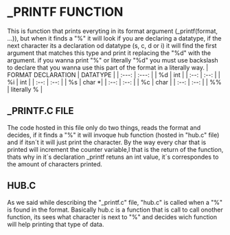 # _PRINTF FUNCTION #
This is  function that prints everyting in its format argument (_printf(format, ...)), but when it finds a "%" it will look if you are declaring a datatype, if the next character its a declaration od datatype (s, c, d or i) it will find the first argument that matches this type and print it replacing the "%d" with the argument. if you wanna print "%" or literally "%d" you must use backslash to declare that you wanna use this part of the format in a literally way.
| FORMAT DECLARATION | DATATYPE |
| :---: | :---: |
| %d | int |
| :--: | :--: |
| %i | int |
| :--: | :--: |
| %s | char *|
| :--: | :--: |
| %c | char |
| :--: | :--: |
| %% | literally % |

## _PRINTF.C FILE ##
The code hosted in this file only do two things, reads the format and decides, if it finds a "%" it will invoque hub function (hosted in "hub.c" file) and if itsn´t it will just print the character. By the way every char that is printed will increment the counter variable,l that is the return of the function, thats why in it´s declaration _printf retuns an int value, it´s correspondes to the amount of characters printed.

## HUB.C ##
As we said while describing the "_printf.c" file, "hub.c" is called when a "%" is found in the format. Basically hub.c is a function that is call to call onother function, its sees what character is next to "%" and decides wich function will help printing that type of data.

